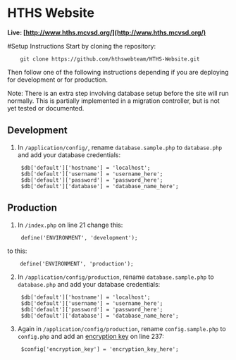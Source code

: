 # HTHS Website

**Live: [http://www.hths.mcvsd.org/](http://www.hths.mcvsd.org/)**

#Setup Instructions
Start by cloning the repository:

        git clone https://github.com/hthswebteam/HTHS-Website.git

Then follow one of the following instructions depending if you are deploying for development or for production.

Note: There is an extra step involving database setup before the site will run normally. This is partially implemented in a migration controller, but is not yet tested or documented.

## Development
1. In `/application/config/`, rename `database.sample.php` to `database.php` and add your database credentials:

		$db['default']['hostname'] = 'localhost';
		$db['default']['username'] = 'username_here';
		$db['default']['password'] = 'password_here';
		$db['default']['database'] = 'database_name_here';

## Production
1. In `/index.php` on line 21 change this:

        define('ENVIRONMENT', 'development');
 to this:

        define('ENVIRONMENT', 'production');
2. In `/application/config/production`, rename `database.sample.php` to `database.php` and add your database credentials:

		$db['default']['hostname'] = 'localhost';
		$db['default']['username'] = 'username_here';
		$db['default']['password'] = 'password_here';
		$db['default']['database'] = 'database_name_here';
3. Again in `/application/config/production`, rename `config.sample.php` to `config.php` and add an [encryption key](http://ellislab.com/codeigniter/user-guide/libraries/encryption.html) on line 237:

        $config['encryption_key'] = 'encryption_key_here';